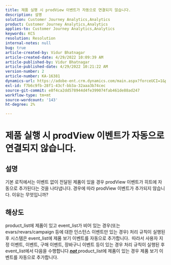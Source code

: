```yaml
---
title: 제품 실행 시 prodView 이벤트가 자동으로 연결되지 않습니다.
description: 설명
solution: Customer Journey Analytics,Analytics
product: Customer Journey Analytics,Analytics
applies-to: Customer Journey Analytics,Analytics
keywords: KCS
resolution: Resolution
internal-notes: null
bug: true
article-created-by: Vidur Bhatnagar
article-created-date: 4/29/2022 10:09:39 AM
article-published-by: Vidur Bhatnagar
article-published-date: 4/29/2022 10:21:22 AM
version-number: 2
article-number: KA-16381
dynamics-url: https://adobe-ent.crm.dynamics.com/main.aspx?forceUCI=1&pagetype=entityrecord&etn=knowledgearticle&id=4e04af76-a4c7-ec11-a7b6-0022480a1de4
exl-id: f7b6c9fb-28f1-43cf-bb3a-32aaa3b74cec
source-git-commit: e8f4ca2dd578944d4fe399074fab461de88ad247
workflow-type: tm+mt
source-wordcount: '143'
ht-degree: 2%

---
```


# 제품 실행 시 prodView 이벤트가 자동으로 연결되지 않습니다.

## 설명


기본 로직에서는 이벤트 없이 전달된 제품이 있을 경우 prodView 이벤트가 히트에 자동으로 추가된다는 것을 나타냅니다. 경우에 따라 prodView 이벤트가 추가되지 않습니다. 이유는 무엇입니까?


## 해상도


product_list에 제품이 있고 event_list가 비어 있는 경우(또는 evars/revars/campaign 등에 대한 인스턴스 이벤트만 있는 경우) 처리 규칙이 실행된 후 시스템은 event_list에 제품 보기 이벤트를 자동으로 추가합니다.  따라서 사용자 지정 이벤트, 이벤트, 구매 이벤트, 장바구니 이벤트 등이 있는 경우 처리 규칙이 실행된 후 event_list에서 다음을 수행합니다 <u><em><b>not </b></em></u>product_list에 제품이 있는 경우 제품 보기 이벤트를 자동으로 추가합니다.
